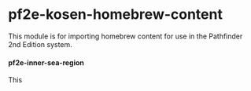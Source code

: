 # pf2e-kosen-homebrew-content

This module is for importing homebrew content for use in the Pathfinder 2nd Edition system.

#### pf2e-inner-sea-region
This 

